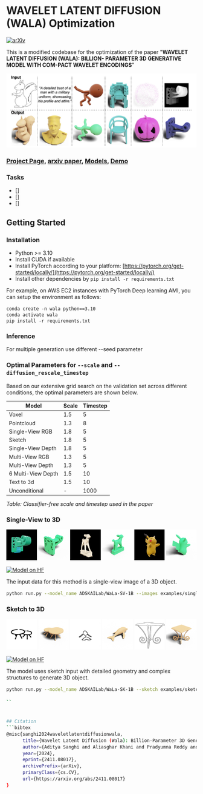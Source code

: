 
# WAVELET LATENT DIFFUSION (WALA) Optimization
[![arXiv](https://img.shields.io/badge/arXiv-2401.11067-b31b1b.svg)](https://arxiv.org/pdf/2411.08017)

This is a modified codebase for the optimization of the paper "**WAVELET LATENT DIFFUSION (WALA): BILLION-
PARAMETER 3D GENERATIVE MODEL WITH COM-PACT WAVELET ENCODINGS**"

![Teaser Image](figures/teaser.png)

### [Project Page](https://autodeskailab.github.io/WaLaProject), [arxiv paper](https://arxiv.org/abs/2411.08017), [Models](https://huggingface.co/models?search=ADSKAILab/WaLa), [Demo](https://colab.research.google.com/drive/1W5zPXw9xWNpLTlU5rnq7g3jtIA2BX6aC?usp=sharing)

### Tasks
- [] 
- [] 
- []



## Getting Started

### Installation
- Python >= 3.10
- Install CUDA if available
- Install PyTorch according to your platform: [https://pytorch.org/get-started/locally/](https://pytorch.org/get-started/locally/)
- Install other dependencies by `pip install -r requirements.txt`

For example, on AWS EC2 instances with PyTorch Deep learning AMI, you can setup the environment as follows:
```
conda create -n wala python==3.10
conda activate wala
pip install -r requirements.txt
```

### Inference

For multiple generation use different --seed parameter

### Optimal Parameters for `--scale` and `--diffusion_rescale_timestep`

Based on our extensive grid search on the validation set across different conditions, the optimal parameters are shown below.

| Model              | Scale | Timestep |
|--------------------|-------|----------|
| Voxel              | 1.5   | 5        |
| Pointcloud         | 1.3   | 8        |
| Single-View RGB    | 1.8   | 5        |
| Sketch             | 1.8   | 5        |
| Single-View Depth  | 1.8   | 5        |
| Multi-View RGB     | 1.3   | 5        |
| Multi-View Depth   | 1.3   | 5        |
| 6 Multi-View Depth | 1.5   | 10       |
| Text to 3d         | 1.5   | 10       |
| Unconditional      | -     | 1000     |

*Table: Classifier-free scale and timestep used in the paper*

### Single-View to 3D

<div align="center">
  <!-- Row 1: Images -->
  <img src="figures/00987286_924241abfacd42962ff68e66_trimesh_000_image.png" width="16%" alt="Image 1">
  <img src="figures/00987286_924241abfacd42962ff68e66_trimesh_000_pred.gif" width="16%" alt="Image 2">
  <img src="figures/fadee469e8884b25a3ca460760a16999_image.png" width="16%" alt="Image 2">
  <img src="figures/fadee469e8884b25a3ca460760a16999_pred.gif" width="16%" alt="Image 2">
  <img src="figures/fefde7c55f7f4df39feeb39f024e1e75_image.png" width="16%" alt="Image 3">
  <img src="figures/fefde7c55f7f4df39feeb39f024e1e75_pred.gif" width="16%" alt="Image 3">
</div>

[![Model on HF](https://huggingface.co/datasets/huggingface/badges/resolve/main/model-on-hf-sm.svg)](https://huggingface.co/ADSKAILab/WaLa-SV-1B)

The input data for this method is a single-view image of a 3D object.

```sh
python run.py --model_name ADSKAILab/WaLa-SV-1B --images examples/single_view/table.png --output_dir examples --output_format obj --scale 1.8 --diffusion_rescale_timestep 5

```

### Sketch to 3D

<div align="center">
  <!-- Row 1: Images -->
  <img src="figures/fc8607ad-b4b7-40ae-b33d-18f8a0896c50_image.png" width="16%" alt="Image 1">
  <img src="figures/fc8607ad-b4b7-40ae-b33d-18f8a0896c50_pred.gif" width="16%" alt="Image 2">
  <img src="figures/whale_021_image.png" width="16%" alt="Image 2">
  <img src="figures/whale_021_pred.gif" width="16%" alt="Image 2">
  <img src="figures/fd79c30bf108dced1b17743c18fb63dc_image.png" width="16%" alt="Image 3">
  <img src="figures/fd79c30bf108dced1b17743c18fb63dc_pred.gif" width="16%" alt="Image 3">
</div>


[![Model on HF](https://huggingface.co/datasets/huggingface/badges/resolve/main/model-on-hf-sm.svg)](https://huggingface.co/ADSKAILab/WaLa-SK-1B)

The model uses sketch input with detailed geometry and complex structures to generate 3D object.

```sh
python run.py --model_name ADSKAILab/WaLa-SK-1B --sketch examples/sketch/tree.png --output_dir examples --output_format obj --scale 1.8 --diffusion_rescale_timestep 5

``


## Citation
```bibtex
@misc{sanghi2024waveletlatentdiffusionwala,
      title={Wavelet Latent Diffusion (Wala): Billion-Parameter 3D Generative Model with Compact Wavelet Encodings}, 
      author={Aditya Sanghi and Aliasghar Khani and Pradyumna Reddy and Arianna Rampini and Derek Cheung and Kamal Rahimi Malekshan and Kanika Madan and Hooman Shayani},
      year={2024},
      eprint={2411.08017},
      archivePrefix={arXiv},
      primaryClass={cs.CV},
      url={https://arxiv.org/abs/2411.08017}
}

